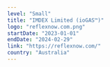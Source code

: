 ```yaml
---
level: "Small"
title: "IMDEX Limited (ioGAS™)"
logo: "reflexnow.com.png"
startDate: "2023-01-01"
endDate: "2024-02-29"
link: "https://reflexnow.com/"
country: "Australia"
---
```

